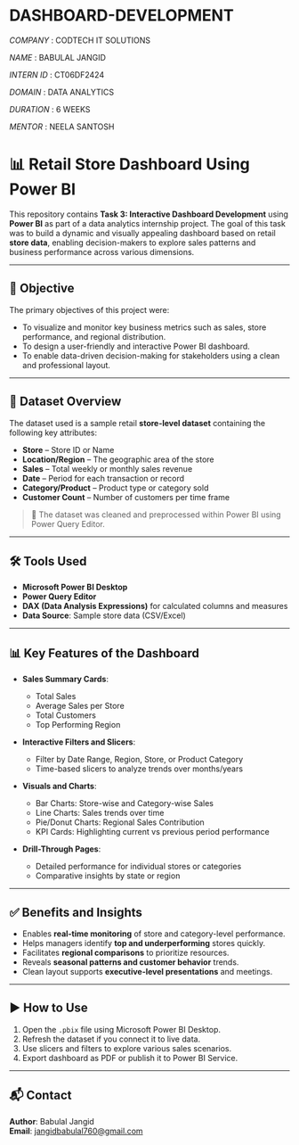 # DASHBOARD-DEVELOPMENT

*COMPANY* : CODTECH IT SOLUTIONS

*NAME* : BABULAL JANGID

*INTERN ID* : CT06DF2424

*DOMAIN* : DATA ANALYTICS 

*DURATION* : 6 WEEKS 

*MENTOR* : NEELA SANTOSH



# 📊 Retail Store Dashboard Using Power BI

This repository contains **Task 3: Interactive Dashboard Development** using **Power BI** as part of a data analytics internship project. The goal of this task was to build a dynamic and visually appealing dashboard based on retail **store data**, enabling decision-makers to explore sales patterns and business performance across various dimensions.

---

## 📌 Objective

The primary objectives of this project were:
- To visualize and monitor key business metrics such as sales, store performance, and regional distribution.
- To design a user-friendly and interactive Power BI dashboard.
- To enable data-driven decision-making for stakeholders using a clean and professional layout.

---

## 📁 Dataset Overview

The dataset used is a sample retail **store-level dataset** containing the following key attributes:

- **Store** – Store ID or Name
- **Location/Region** – The geographic area of the store
- **Sales** – Total weekly or monthly sales revenue
- **Date** – Period for each transaction or record
- **Category/Product** – Product type or category sold
- **Customer Count** – Number of customers per time frame

> 📌 The dataset was cleaned and preprocessed within Power BI using Power Query Editor.

---

## 🛠️ Tools Used

- **Microsoft Power BI Desktop**
- **Power Query Editor**
- **DAX (Data Analysis Expressions)** for calculated columns and measures
- **Data Source**: Sample store data (CSV/Excel)

---

## 📊 Key Features of the Dashboard

- **Sales Summary Cards**:
  - Total Sales
  - Average Sales per Store
  - Total Customers
  - Top Performing Region

- **Interactive Filters and Slicers**:
  - Filter by Date Range, Region, Store, or Product Category
  - Time-based slicers to analyze trends over months/years

- **Visuals and Charts**:
  - Bar Charts: Store-wise and Category-wise Sales
  - Line Charts: Sales trends over time
  - Pie/Donut Charts: Regional Sales Contribution
  - KPI Cards: Highlighting current vs previous period performance

- **Drill-Through Pages**:
  - Detailed performance for individual stores or categories
  - Comparative insights by state or region

---

## ✅ Benefits and Insights

- Enables **real-time monitoring** of store and category-level performance.
- Helps managers identify **top and underperforming** stores quickly.
- Facilitates **regional comparisons** to prioritize resources.
- Reveals **seasonal patterns and customer behavior** trends.
- Clean layout supports **executive-level presentations** and meetings.

---

## ▶️ How to Use

1. Open the `.pbix` file using Microsoft Power BI Desktop.
2. Refresh the dataset if you connect it to live data.
3. Use slicers and filters to explore various sales scenarios.
4. Export dashboard as PDF or publish it to Power BI Service.

---

## 📬 Contact

**Author**: Babulal Jangid  
**Email**: jangidbabulal760@gmail.com 

